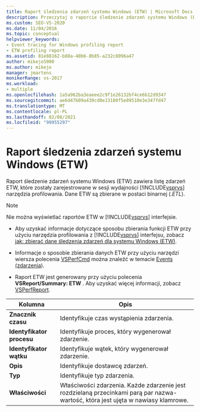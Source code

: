 ```yaml
---
title: Raport śledzenia zdarzeń systemu Windows (ETW) | Microsoft Docs
description: Przeczytaj o raporcie śledzenie zdarzeń systemu Windows (ETW), który zawiera listę zdarzeń ETW, które zostały zarejestrowane w sesji wydajności programu Visual Studio narzędzia profilowania.
ms.custom: SEO-VS-2020
ms.date: 11/04/2016
ms.topic: conceptual
helpviewer_keywords:
- Event tracing for Windows profiling report
- ETW profiling report
ms.assetid: 81e88162-b88a-40b6-8b85-a232c8096a47
author: mikejo5000
ms.author: mikejo
manager: jmartens
monikerRange: vs-2017
ms.workload:
- multiple
ms.openlocfilehash: 1a5a962ba3eaeee2c9f1e26132bf4ce6b12d9347
ms.sourcegitcommit: ae6d47b09a439cd0e13180f5e89510e3e347fd47
ms.translationtype: MT
ms.contentlocale: pl-PL
ms.lasthandoff: 02/08/2021
ms.locfileid: "99955297"
---
```

# <a name="event-tracing-for-windows-etw-report"></a>Raport śledzenia zdarzeń systemu Windows (ETW)
Raport śledzenie zdarzeń systemu Windows (ETW) zawiera listę zdarzeń ETW, które zostały zarejestrowane w sesji wydajności [!INCLUDE[vsprvs](../code-quality/includes/vsprvs_md.md)] narzędzia profilowania. Dane ETW są zbierane w postaci binarnej (.*ETL*).

> [!NOTE]
> Nie można wyświetlać raportów ETW w [!INCLUDE[vsprvs](../code-quality/includes/vsprvs_md.md)] interfejsie.

- Aby uzyskać informacje dotyczące sposobu zbierania funkcji ETW przy użyciu narzędzia profilowania z [!INCLUDE[vsprvs](../code-quality/includes/vsprvs_md.md)] interfejsu, zobacz [jak: zbierać dane śledzenia zdarzeń dla systemu Windows (ETW)](../profiling/how-to-collect-event-tracing-for-windows-etw-data.md).

- Informacje o sposobie zbierania danych ETW przy użyciu narzędzi wiersza polecenia [VSPerfCmd](../profiling/vsperfcmd.md) można znaleźć w temacie [Events (zdarzenia](../profiling/events-vsperfcmd.md)).

- Raport ETW jest generowany przy użyciu polecenia **VSReport/Summary: ETW** . Aby uzyskać więcej informacji, zobacz [VSPerfReport](../profiling/vsperfreport.md).

|Kolumna|Opis|
|------------|-----------------|
|**Znacznik czasu**|Identyfikuje czas wystąpienia zdarzenia.|
|**Identyfikator procesu**|Identyfikuje proces, który wygenerował zdarzenie.|
|**Identyfikator wątku**|Identyfikuje wątek, który wygenerował zdarzenie.|
|**Opis**|Identyfikuje dostawcę zdarzeń.|
|**Typ**|Identyfikuje typ zdarzenia.|
|**Właściwości**|Właściwości zdarzenia. Każde zdarzenie jest rozdzielaną przecinkami parą par nazwa-wartość, która jest ujęta w nawiasy klamrowe.|
